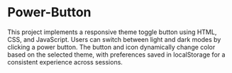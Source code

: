 # Power-Button
This project implements a responsive theme toggle button using HTML, CSS, and JavaScript. Users can switch between light and dark modes by clicking a power button. The button and icon dynamically change color based on the selected theme, with preferences saved in localStorage for a consistent experience across sessions.
